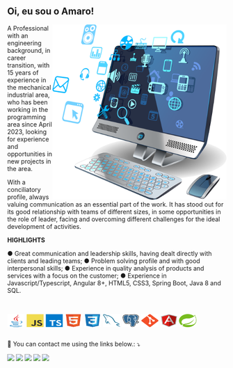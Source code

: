 <H2>Oi, eu sou o Amaro!</H2>

<img src="https://raw.githubusercontent.com/amaroAdonis/amaroAdonis/main/pngwing.com.png" min-width="400px" max-width="400px" width="400px" align="right">

<p align="left"> 
A Professional with an engineering background, in career transition, with 15 years of experience in the mechanical industrial area, who has been working in the programming area since April 2023, looking for experience and opportunities in new projects in the area.

With a conciliatory profile, always valuing communication as an essential part of the work. It has stood out for its good relationship with teams of different sizes, in some opportunities in the role of leader, facing and overcoming different challenges for the ideal development of activities.

<strong>HIGHLIGHTS</strong>

●	Great communication and leadership skills, having dealt directly with clients and leading teams;
●	Problem solving profile and with good interpersonal skills;
●	Experience in quality analysis of products and services with a focus on the customer;
●	Experience in Javascript/Typescript, Angular 8+, HTML5, CSS3, Spring Boot, Java 8 and SQL.

</p>

##

<div style="display: inline_block"><br>
	<img align="center" alt="Adonis-Java" height="30" width="40" src="https://raw.githubusercontent.com/devicons/devicon/master/icons/java/java-original.svg">
	<img align="center" alt="Adonis-Js" height="30" width="40" src="https://raw.githubusercontent.com/devicons/devicon/master/icons/javascript/javascript-original.svg">
	<img align="center" alt="Adonis-Ts" height="30" width="40" src="https://raw.githubusercontent.com/devicons/devicon/master/icons/typescript/typescript-original.svg">
	<img align="center" alt="Adonis-HTML" height="30" width="40" src="https://raw.githubusercontent.com/devicons/devicon/master/icons/html5/html5-original.svg">
	<img align="center" alt="Adonis-CSS" height="30" width="40" src="https://raw.githubusercontent.com/devicons/devicon/master/icons/css3/css3-original.svg">
	<img align="center" alt="Adonis-Mysql" height="30" width="40" src="https://raw.githubusercontent.com/devicons/devicon/master/icons/mysql/mysql-original.svg">
	<img align="center" alt="Adonis-Postgre" height="30" width="40" src="https://raw.githubusercontent.com/devicons/devicon/master/icons/postgresql/postgresql-original.svg">
	<img align="center" alt="Adonis-Git" height="30" width="40" src="https://raw.githubusercontent.com/devicons/devicon/master/icons/git/git-original.svg">
	<img align="center" alt="Adonis-Angular" height="30" width="40" src="https://raw.githubusercontent.com/devicons/devicon/master/icons/angularjs/angularjs-original.svg">
	<img align="center" alt="Adonis-Spring" height="30" width="40" src="https://raw.githubusercontent.com/devicons/devicon/master/icons/spring/spring-original.svg">
</div>


##

<p align="left">
  💌 You can contact me using the links below.: ⤵️
</p>

<p align="left">
  <a href="#" alt="Gmail">
  <img src="https://img.shields.io/badge/-Gmail-FF0000?style=flat-square&labelColor=FF0000&logo=gmail&logoColor=white&link=amaro.adonis@gmail.com"><a>
  <a href="#" alt="LinkedIn">
  <img src="https://img.shields.io/badge/-Linkedin-0e76a8?style=flat-square&logo=Linkedin&logoColor=white&link=https://www.linkedin.com/in/amaroamorim"/></a>
  <a href="#" alt="WhatsApp">
  <img src="https://img.shields.io/badge/-WhatsApp-25d366?style=flat-square&labelColor=25d366&logo=whatsapp&logoColor=white&link=https://wa.me/5582981818166"/></a>
  <a href="#" alt="Facebook">
  <img src="https://img.shields.io/badge/-Facebook-3b5998?style=flat-square&labelColor=3b5998&logo=facebook&logoColor=white&link=https://www.facebook.com/amaro.adonis"/></a>
  <a href="#" alt="Instagram">
  <img src="https://img.shields.io/badge/-Instagram-DF0174?style=flat-square&labelColor=DF0174&logo=instagram&logoColor=white&link=https://www.instagram.com/amaroadonis/"/></a>
</p>
